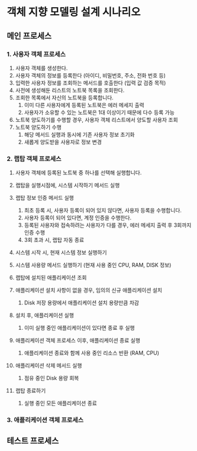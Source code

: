 # 객체 지향 모델링 설계 시나리오

## 메인 프로세스

### 1. 사용자 객체 프로세스

1. 사용자 객체를 생성한다.
2. 사용자 객체의 정보를 등록한다 (아이디, 비밀번호, 주소, 전화 번호 등)
3. 입력한 사용자 정보를 조회하는 메서드를 호출한다 (입력 값 검증 목적)
4. 사전에 생성해둔 리스트의 노트북 목록을 조회한다.
5. 조회한 목록에서 자신의 노트북을 등록합니다.
   1. 이미 다른 사용자에게 등록된 노트북은 에러 메세지 출력
   2. 사용자가 소유할 수 있는 노트북은 1대 이상이기 때문에 다수 등록 가능
6. 노트북 양도하기를 수행할 경우, 사용자 객체 리스트에서 양도할 사용자 조회
7. 노트북 양도하기 수행
   1. 해당 메서드 실행과 동시에 기존 사용자 정보 초기화
   2. 새롭게 양도받을 사용자로 정보 변경

### 2. 랩탑 객체 프로세스

1. 사용자 객체에 등록된 노트북 중 하나를 선택해 실행합니다.

2. 랩탑을 실행시점에, 시스템 시작하기 메서드 실행
3. 랩탑 정보 인증 메서드 실행
   1. 최초 등록 시, 사용자 등록이 되어 있지 않다면, 사용자 등록을 수행합니다.
   2. 사용자 등록이 되어 있다면, 계정 인증을 수행한다.
   3. 등록된 사용자와 접속하려는 사용자가 다를 경우, 에러 메세지 출력 후 3회까지 인증 수행
   4. 3회 초과 시, 랩탑 자동 종료
4. 시스템 시작 시, 현재 시스템 정보 실행하기
5. 시스템 사용량 메서드 실행하기 (현재 사용 중인 CPU, RAM, DISK 정보)
6. 랩탑에 설치된 애플리케이션 조회
7. 애플리케이션 설치 사항이 없을 경우, 임의의 신규 애플리케이션 설치
   1. Disk 저장 용량에서 애플리케이션 설치 용량만큼 차감
8. 설치 후, 애플리케이션 실행
   1. 이미 실행 중인 애플리케이션이 있다면 종료 후 실행
9. 애플리케이션 객체 프로세스 이후, 애플리케이션 종료 실행
   1. 애플리케이션 종료와 함께 사용 중인 리소스 반환 (RAM, CPU)
10. 애플리케이션 삭제 메서드 실행
    1. 점유 중인 Disk 용량 회복
11. 랩탑 종료하기
    1. 실행 중인 모든 애플리케이션 종료

### 3. 애플리케이션 객체 프로세스

## 테스트 프로세스